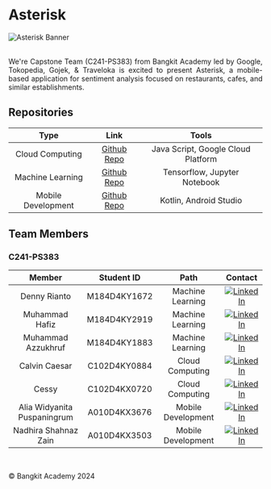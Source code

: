 # Asterisk
![Asterisk Banner]()
<br/>
<br/>
<p align="justify">
We're Capstone Team (C241-PS383) from Bangkit Academy led by Google, Tokopedia, Gojek, & Traveloka is excited to present Asterisk, a mobile-based application for sentiment analysis focused on restaurants, cafes, and similar establishments.
<p/>

## Repositories

|        Type        |                                Link                                |               Tools                |
| :----------------: | :----------------------------------------------------------------: | :--------------------------------: |
|  Cloud Computing   |    [Github Repo](https://github.com/C241-PS383)                    | Java Script, Google Cloud Platform |
|  Machine Learning  |    [Github Repo](https://github.com/C241-PS383)                    |    Tensorflow, Jupyter Notebook    |
| Mobile Development |    [Github Repo](https://github.com/C241-PS383/asterisk-android)   |       Kotlin, Android Studio       |

## Team Members

### C241-PS383

|              Member              |  Student ID  |        Path        |                                                                               Contact                                                                               |
| :------------------------------: | :----------: | :----------------: | :-----------------------------------------------------------------------------------------------------------------------------------------------------------------: |
|         Denny Rianto          | M184D4KY1672 |  Machine Learning  | [![LinkedIn](https://img.shields.io/badge/LinkedIn-0077B5?style=for-the-badge&logo=linkedin&logoColor=white)](https://www.linkedin.com/in/dennyrianto/)                              |
|        Muhammad Hafiz         | M184D4KY2919 |  Machine Learning  | [![LinkedIn](https://img.shields.io/badge/LinkedIn-0077B5?style=for-the-badge&logo=linkedin&logoColor=white)](https://www.linkedin.com/in/mhdhfzz/)                                  |
|       Muhammad Azzukhruf      | M184D4KY1883 |  Machine Learning  | [![LinkedIn](https://img.shields.io/badge/LinkedIn-0077B5?style=for-the-badge&logo=linkedin&logoColor=white)](https://www.linkedin.com/)      |
|         Calvin Caesar         | C102D4KY0884 |  Cloud Computing   | [![LinkedIn](https://img.shields.io/badge/LinkedIn-0077B5?style=for-the-badge&logo=linkedin&logoColor=white)](https://www.linkedin.com/in/calvinworld78/)                            |
|             Cessy             | C102D4KX0720 |  Cloud Computing   | [![LinkedIn](https://img.shields.io/badge/LinkedIn-0077B5?style=for-the-badge&logo=linkedin&logoColor=white)](https://www.linkedin.com/in/cessy11/)                                  |
|  Alia Widyanita Puspaningrum  | A010D4KX3676 | Mobile Development | [![LinkedIn](https://img.shields.io/badge/LinkedIn-0077B5?style=for-the-badge&logo=linkedin&logoColor=white)](https://www.linkedin.com/in/alia-widyanita-puspaningrum-b62888218/)    |
|      Nadhira Shahnaz Zain     | A010D4KX3503 | Mobile Development | [![LinkedIn](https://img.shields.io/badge/LinkedIn-0077B5?style=for-the-badge&logo=linkedin&logoColor=white)](https://www.linkedin.com/in/nadhirashahnazzain/)                       |

<br/>

© Bangkit Academy 2024
